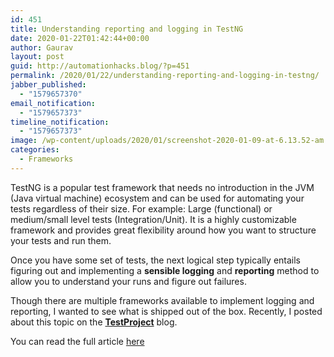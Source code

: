 ```yaml
---
id: 451
title: Understanding reporting and logging in TestNG
date: 2020-01-22T01:42:44+00:00
author: Gaurav
layout: post
guid: http://automationhacks.blog/?p=451
permalink: /2020/01/22/understanding-reporting-and-logging-in-testng/
jabber_published:
  - "1579657370"
email_notification:
  - "1579657373"
timeline_notification:
  - "1579657373"
image: /wp-content/uploads/2020/01/screenshot-2020-01-09-at-6.13.52-am.png
categories:
  - Frameworks
---
```

TestNG is a popular test framework that needs no introduction in the JVM (Java virtual machine) ecosystem and can be used for automating your tests regardless of their size. For example: Large (functional) or medium/small level tests (Integration/Unit). It is a highly customizable framework and provides great flexibility around how you want to structure your tests and run them.

Once you have some set of tests, the next logical step typically entails figuring out and implementing a **sensible logging** and **reporting** method to allow you to understand your runs and figure out failures.

Though there are multiple frameworks available to implement logging and reporting, I wanted to see what is shipped out of the box. Recently, I posted about this topic on the **[TestProject](https://testproject.io/)** blog.

You can read the full article <a href="https://blog.testproject.io/2020/01/23/testng-reporting-and-logging-built-in-features/" target="_blank" rel="noopener">here</a>
